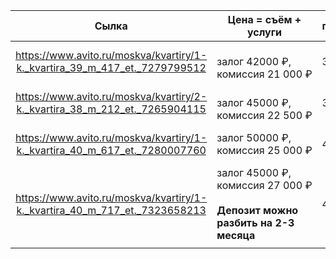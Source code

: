 
|                                   Сылка                                    | Цена = съём + услуги                                                            | площадь | расположение                    | Комментарии        |
| :------------------------------------------------------------------------: | ------------------------------------------------------------------------------- | ------- | ------------------------------- | ------------------ |
| https://www.avito.ru/moskva/kvartiry/1-k._kvartira_39_m_417_et._7279799512 | <br>залог 42000 ₽, комиссия 21 000 ₽                                            | 39 м²   | Москва, Солнцевский пр-т, 25/2  | дешево и близко    |
| https://www.avito.ru/moskva/kvartiry/2-k._kvartira_38_m_212_et._7265904115 | <br>залог 45000 ₽, комиссия 22 500 ₽                                            | 38 м²   | Москва, ул. 50 лет Октября, 1к1 | 2шка говорово      |
| https://www.avito.ru/moskva/kvartiry/1-k._kvartira_40_m_617_et._7280007760 | залог 50000 ₽, комиссия 25 000 ₽                                                | 40 м²   | Москва, ул. 50 лет Октября, 9к1 | Красивая и  чистая |
| https://www.avito.ru/moskva/kvartiry/1-k._kvartira_40_m_717_et._7323658213 | залог 45000 ₽, комиссия 27 000 ₽<br><br>**Депозит можно разбить на 2-3 месяца** | 40 м²   | В НАШИХ домах                   | В НАШИХ домах      |
|                                                                            |                                                                                 |         |                                 |                    |
